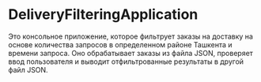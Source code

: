 # DeliveryFilteringApplication
Это консольное приложение, которое фильтрует заказы на доставку на основе количества запросов в определенном районе Ташкента и времени запроса. Оно обрабатывает заказы из файла JSON, проверяет ввод пользователя и выводит отфильтрованные результаты в другой файл JSON.
